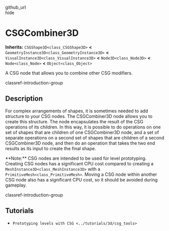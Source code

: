 github\_url  
hide

# CSGCombiner3D

**Inherits:** `CSGShape3D<class_CSGShape3D>` **&lt;**
`GeometryInstance3D<class_GeometryInstance3D>` **&lt;**
`VisualInstance3D<class_VisualInstance3D>` **&lt;**
`Node3D<class_Node3D>` **&lt;** `Node<class_Node>` **&lt;**
`Object<class_Object>`

A CSG node that allows you to combine other CSG modifiers.

classref-introduction-group

## Description

For complex arrangements of shapes, it is sometimes needed to add
structure to your CSG nodes. The CSGCombiner3D node allows you to create
this structure. The node encapsulates the result of the CSG operations
of its children. In this way, it is possible to do operations on one set
of shapes that are children of one CSGCombiner3D node, and a set of
separate operations on a second set of shapes that are children of a
second CSGCombiner3D node, and then do an operation that takes the two
end results as its input to create the final shape.

\*\*Note:\*\* CSG nodes are intended to be used for level prototyping.
Creating CSG nodes has a significant CPU cost compared to creating a
`MeshInstance3D<class_MeshInstance3D>` with a
`PrimitiveMesh<class_PrimitiveMesh>`. Moving a CSG node within another
CSG node also has a significant CPU cost, so it should be avoided during
gameplay.

classref-introduction-group

## Tutorials

-   `Prototyping levels with CSG <../tutorials/3d/csg_tools>`
